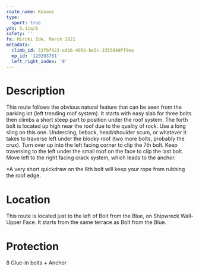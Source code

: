 ```yaml
---
route_name: Konami
type:
  sport: true
yds: 5.11a/b
safety: ''
fa: Hiroki Ide, March 2021
metadata:
  climb_id: 53fbf423-ad16-495b-be5c-335584dff9ea
  mp_id: '120393781'
  left_right_index: '8'
---
```

# Description
This route follows the obvious natural feature that can be seen from the parking lot (left trending roof system). It starts with easy slab for three bolts then climbs a short steep part to position under the roof system. The forth bolt is located up high near the roof due to the quality of rock. Use a long sling on this one. Undercling, lieback, head/shoulder scum, or whatever it takes to traverse left under the blocky roof (two more bolts, probably the crux). Turn over up into the left facing corner to clip the 7th bolt. Keep traversing to the left under the small roof on the face to clip the last bolt. Move left to the right facing crack system, which leads to the anchor.

*A very short quickdraw on the 6th bolt will keep your rope from rubbing the roof edge.

# Location
This route is located just to the left of Bolt from the Blue, on Shipwreck Wall-Upper Face. It starts from the same terrace as Bolt from the Blue.

# Protection
8 Glue-in bolts + Anchor
